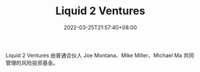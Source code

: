 ﻿---
weight: 
title: "Liquid 2 Ventures"
description: "Liquid 2 Ventures 由普通合伙人 Joe Montana、Mike Miller、Michael Ma 共同管理的风险投资基金"
date: 2022-03-25T21:57:40+08:00
lastmod: 2022-03-25T16:45:40+08:00
draft: false
authors: ["Metabd"]
featuredImage: "liquid-2-ventures.png"
link: ""
tags: ["投资机构","Liquid 2 Ventures"]
categories: ["navigation"]
navigation: ["投资机构"]
lightgallery: true
toc: true
pinned: false
recommend: false
recommend1: false
---
Liquid 2 Ventures 由普通合伙人 Joe Montana、Mike Miller、Michael Ma 共同管理的风险投资基金。
